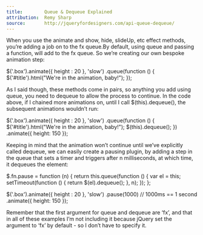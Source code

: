 ```yaml
---
title:        Queue & Dequeue Explained
attribution:  Remy Sharp
source:       http://jqueryfordesigners.com/api-queue-dequeue/
---
```


When you use the animate and show, hide, slideUp, etc effect methods, you’re adding a job on to the fx queue.By default, using queue and passing a function, will add to the fx queue. So we’re creating our own bespoke animation step:

<div class="example" markdown="1">
$('.box').animate({
	height : 20
}, 'slow')
.queue(function () {
	$('#title').html("We're in the animation, baby!");
});
</div>

As I said though, these methods come in pairs, so anything you add using queue, you need to dequeue to allow the process to continue. In the code above, if I chained more animations on, until I call $(this).dequeue(), the subsequent animations wouldn’t run:

<div class="example" markdown="1">
$('.box').animate({
	height : 20
}, 'slow')
.queue(function () {
	$('#title').html("We're in the animation, baby!");
	$(this).dequeue();
})
.animate({
	height: 150
});
</div>

Keeping in mind that the animation won’t continue until we’ve explicitly called dequeue, we can easily create a pausing plugin, by adding a step in the queue that sets a timer and triggers after n milliseconds, at which time, it dequeues the element:

<div class="example" markdown="1">
$.fn.pause = function (n) {
	return this.queue(function () {
		var el = this;
		setTimeout(function () {
			return $(el).dequeue();
		}, n);
	});
};

$('.box').animate({
		height : 20
	}, 'slow')
	.pause(1000) // 1000ms == 1 second
	.animate({
		height: 150
	});
</div>

Remember that the first argument for queue and dequeue are ‘fx’, and that in all of these examples I’m not including it because jQuery set the argument to ‘fx’ by default - so I don’t have to specify it.
